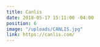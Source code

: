 ```yaml
---
title: Canlis
date: 2018-05-17 15:11:00 -04:00
position: 6
image: "/uploads/CANLIS.jpg"
link: https://canlis.com/
---
```


